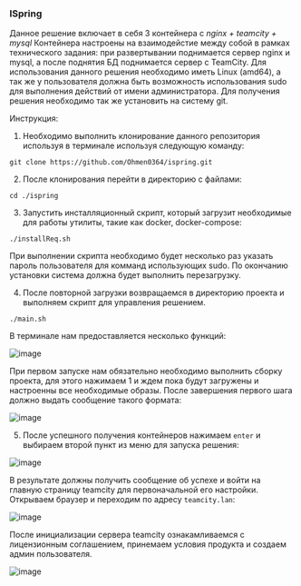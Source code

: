 ### ISpring
  Данное решение включает в себя 3 контейнера с _nginx + teamcity + mysql_
Контейнера настроены на взаимодейстие между собой в рамках технического задания: при развертывании поднимается сервер nginx и mysql, а после поднятия БД поднимается сервер с TeamCity. Для использования данного решения необходимо иметь Linux (amd64), а так же у пользователя должна быть возможность использования sudo для выполнения действий от имени администратора. Для получения решения необходимо так же установить на систему git.

Инструкция:

1. Необходимо выполнить клонирование данного репозитория используя в терминале используя следующую команду:

```git clone https://github.com/Ohmen0364/ispring.git```

2. После клонирования перейти в директорию с файлами:

```cd ./ispring```

3. Запустить инсталляционный скрипт, который загрузит необходимые для работы утилиты, такие как docker, docker-compose:

```./installReq.sh```

  При выполнении скрипта необходимо будет несколько раз указать пароль пользователя для комманд использующих sudo. По окончанию установки система должна будет выполнить перезагрузку.

4. После повторной загрузки возвращаемся в директорию проекта и выполняем скрипт для управления решением.

```./main.sh```

  В терминале нам предоставляется несколько функций:
  
![image](https://user-images.githubusercontent.com/88158708/127620683-57938476-d04e-49c1-b2ba-6ed94d253b40.png)

  При первом запуске нам обязательно необходимо выполнить сборку проекта, для этого нажимаем 1 и ждем пока будут загружены и настроенны все необходимые образы.
После завершения первого шага должно выдать сообщение такого формата:

![image](https://user-images.githubusercontent.com/88158708/127622379-5f7583a5-a298-49d6-9d1c-200b3cae17e0.png)

5. После успешного получения контейнеров нажимаем `enter` и выбираем второй пункт из меню для запуска решения:
 
![image](https://user-images.githubusercontent.com/88158708/127622628-a264fd2e-d5b8-472a-a742-94216b1fa9e4.png)

  В результате должны получить сообщение об успехе и войти на главную страницу teamcity для первоначальной его настройки. Открываем браузер и переходим по адресу `teamcity.lan`:
  
  ![image](https://user-images.githubusercontent.com/88158708/127622942-918406d6-ffe5-4cc5-b18c-127912ecb901.png)
  
После инициализации сервера teamcity ознакамливаемся с лицензионным соглашением, принемаем условия продукта и создаем админ пользователя.

![image](https://user-images.githubusercontent.com/88158708/127624004-93f72459-854e-44e5-869d-62e172fe6a03.png)

